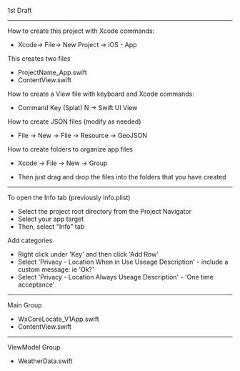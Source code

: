 1st Draft

- - - -
How to create this project with Xcode commands:

* Xcode-> File-> New Project -> iOS - App

This creates two files

* ProjectName_App.swift
* ContentView.swift

How to create a View file with keyboard and Xcode commands:

* Command Key (Splat) N -> Swift UI View

How to create JSON files (modify as needed)

* File -> New -> File -> Resource -> GeoJSON

How to create folders to organize app files

* Xcode -> File -> New -> Group

* Then just drag and drop the files into the folders that you have created

- - - -

To open the Info tab (previously info.plist)

* Select the project root directory from the Project Navigator
* Select your app target
* Then, select "Info" tab

Add categories

* Right click under 'Key' and then click 'Add Row'
* Select 'Privacy - Location When in Use Useage Description' - include a custom message: ie 'Ok?'
* Select 'Privacy - Location Always Useage Description' - 'One time acceptance'

- - - -

Main Group

* WxCoreLocate_V1App.swift
* ContentView.swift

- - - -

ViewModel Group

* WeatherData.swift

